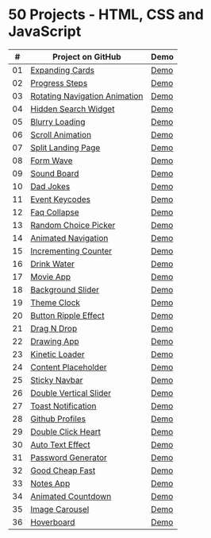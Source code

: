 # 50 Projects - HTML, CSS and JavaScript

|  #  |                                                        Project on GitHub                                                              |                                         Demo                                                                                                |
| :-: | ------------------------------------------------------------------------------------------------------------------------------------- | ------------------------------------------------------------------------------------------------------------------------------------------- |
| 01  | [Expanding Cards](https://github.com/Matrix-citizen/50-Projects/tree/master/01%20-%20Expanding%20Cards)                               | [Demo](https://matrix-citizen.online/50%20Projects%20of%20HTML%2C%20CSS%2C%20and%20JavaScript/01%20-%20Expanding%20Cards/)                  |
| 02  | [Progress Steps](https://github.com/Matrix-citizen/50-Projects/tree/master/02%20-%20Progress%20Steps)                                 | [Demo](https://matrix-citizen.online/50%20Projects%20of%20HTML%2C%20CSS%2C%20and%20JavaScript/02%20-%20Progress%20Steps/)                   |
| 03  | [Rotating Navigation Animation](https://github.com/Matrix-citizen/50-Projects/tree/master/03%20-%20Rotating%20Navigation%20Animation) | [Demo](https://matrix-citizen.online/50%20Projects%20of%20HTML%2C%20CSS%2C%20and%20JavaScript/03%20-%20Rotating%20Navigation%20Animation/)  |
| 04  | [Hidden Search Widget](https://github.com/Matrix-citizen/50-Projects/tree/master/04%20-%20Hidden%20Search%20Widget)                   | [Demo](https://matrix-citizen.online/50%20Projects%20of%20HTML%2C%20CSS%2C%20and%20JavaScript/04%20-%20Hidden%20Search%20Widget/)           |
| 05  | [Blurry Loading](https://github.com/Matrix-citizen/50-Projects/tree/master/05%20-%20Blurry%20Loading)                                 | [Demo](https://matrix-citizen.online/50%20Projects%20of%20HTML%2C%20CSS%2C%20and%20JavaScript/05%20-%20Blurry%20Loading/)                   |
| 06  | [Scroll Animation](https://github.com/Matrix-citizen/50-Projects/tree/master/06%20-%20Scroll%20Animation)                             | [Demo](https://matrix-citizen.online/50%20Projects%20of%20HTML%2C%20CSS%2C%20and%20JavaScript/06%20-%20Scroll%20Animation/)                 | 
| 07  | [Split Landing Page](https://github.com/Matrix-citizen/50-Projects/tree/master/07%20-%20Split%20Landing%20Page)                       | [Demo](https://matrix-citizen.online/50%20Projects%20of%20HTML%2C%20CSS%2C%20and%20JavaScript/07%20-%20Split%20Landing%20Page/)             | 
| 08  | [Form Wave](https://github.com/Matrix-citizen/50-Projects/tree/master/08%20-%20Form%20Wave)                                           | [Demo](https://matrix-citizen.online/50%20Projects%20of%20HTML%2C%20CSS%2C%20and%20JavaScript/08%20-%20Form%20Wave/)                        |
| 09  | [Sound Board](https://github.com/Matrix-citizen/50-Projects/tree/master/09%20-%20Sound%20Board)                                       | [Demo](https://matrix-citizen.online/50%20Projects%20of%20HTML%2C%20CSS%2C%20and%20JavaScript/09%20-%20Sound%20Board/)                      |  
| 10  | [Dad Jokes](https://github.com/Matrix-citizen/50-Projects/tree/master/10%20-%20Dad%20Jokes)                                           | [Demo](https://matrix-citizen.online/50%20Projects%20of%20HTML%2C%20CSS%2C%20and%20JavaScript/10%20-%20Dad%20Jokes/)                        |
| 11  | [Event Keycodes](https://github.com/Matrix-citizen/50-Projects/tree/master/11%20-%20Event%20KeyCodes)                                 | [Demo](https://matrix-citizen.online/50%20Projects%20of%20HTML%2C%20CSS%2C%20and%20JavaScript/11%20-%20Event%20KeyCodes/)                   | 
| 12  | [Faq Collapse](https://github.com/Matrix-citizen/50-Projects/tree/master/12%20-%20FAQ%20Collapse)                                     | [Demo](https://matrix-citizen.online/50%20Projects%20of%20HTML%2C%20CSS%2C%20and%20JavaScript/12%20-%20FAQ%20Collapse/)                     |  
| 13  | [Random Choice Picker](https://github.com/Matrix-citizen/50-Projects/tree/master/13%20-%20Random%20Choice%20Picker)                   | [Demo](https://matrix-citizen.online/50%20Projects%20of%20HTML%2C%20CSS%2C%20and%20JavaScript/13%20-%20Random%20Choice%20Picker/)           |
| 14  | [Animated Navigation](https://github.com/Matrix-citizen/50-Projects/tree/master/14%20-%20Animated%20Navigation)                       | [Demo](https://matrix-citizen.online/50%20Projects%20of%20HTML%2C%20CSS%2C%20and%20JavaScript/14%20-%20Animated%20Navigation/)              |
| 15  | [Incrementing Counter](https://github.com/Matrix-citizen/50-Projects/tree/master/15%20-%20Incrementing%20Counter)                     | [Demo](https://matrix-citizen.online/50%20Projects%20of%20HTML%2C%20CSS%2C%20and%20JavaScript/15%20-%20Incrementing%20Counter/)             |
| 16  | [Drink Water](https://github.com/Matrix-citizen/50-Projects/tree/master/16%20-%20Drink%20Water)                                       | [Demo](https://matrix-citizen.online/50%20Projects%20of%20HTML%2C%20CSS%2C%20and%20JavaScript/16%20-%20Drink%20Water/)                      |
| 17  | [Movie App](https://github.com/Matrix-citizen/50-Projects/tree/master/17%20-%20Movie%20App)                                           | [Demo](https://matrix-citizen.online/50%20Projects%20of%20HTML%2C%20CSS%2C%20and%20JavaScript/17%20-%20Movie%20App/)                        |
| 18  | [Background Slider](https://github.com/Matrix-citizen/50-Projects/tree/master/18%20-%20Background%20Slider)                           | [Demo](https://matrix-citizen.online/50%20Projects%20of%20HTML%2C%20CSS%2C%20and%20JavaScript/18%20-%20Background%20Slider/)                |
| 19  | [Theme Clock](https://github.com/Matrix-citizen/50-Projects/tree/master/19%20-%20Theme%20Clock)                                       | [Demo](https://matrix-citizen.online/50%20Projects%20of%20HTML%2C%20CSS%2C%20and%20JavaScript/19%20-%20Theme%20Clock/)                      |
| 20  | [Button Ripple Effect](https://github.com/Matrix-citizen/50-Projects/tree/master/20%20-%20Button%20Ripple%20Effect)                   | [Demo](https://matrix-citizen.online/50%20Projects%20of%20HTML%2C%20CSS%2C%20and%20JavaScript/20%20-%20Button%20Ripple%20Effect/)           |
| 21  | [Drag N Drop](https://github.com/Matrix-citizen/50-Projects/tree/master/21%20-%20Drag%20N%20Drop)                                     | [Demo](https://matrix-citizen.online/50%20Projects%20of%20HTML%2C%20CSS%2C%20and%20JavaScript/21%20-%20Drag%20N%20Drop/)                    |
| 22  | [Drawing App](https://github.com/Matrix-citizen/50-Projects/tree/master/22%20-%20Drawing%20App)                                       | [Demo](https://matrix-citizen.online/50%20Projects%20of%20HTML%2C%20CSS%2C%20and%20JavaScript/22%20-%20Drawing%20App/)                      |
| 23  | [Kinetic Loader](https://github.com/Matrix-citizen/50-Projects/tree/master/23%20-%20Kinetic%20CSS%20Loader)                           | [Demo](https://matrix-citizen.online/50%20Projects%20of%20HTML%2C%20CSS%2C%20and%20JavaScript/23%20-%20Kinetic%20CSS%20Loader/)             | 
| 24  | [Content Placeholder](https://github.com/Matrix-citizen/50-Projects/tree/master/24%20-%20Content%20Placeholder)                       | [Demo](https://matrix-citizen.online/50%20Projects%20of%20HTML%2C%20CSS%2C%20and%20JavaScript/24%20-%20Content%20Placeholder/)              |
| 25  | [Sticky Navbar](https://github.com/Matrix-citizen/50-Projects/tree/master/25%20-%20Sticky%20Navbar)                                   | [Demo](https://matrix-citizen.online/50%20Projects%20of%20HTML%2C%20CSS%2C%20and%20JavaScript/25%20-%20Sticky%20Navbar/)                    |
| 26  | [Double Vertical Slider](https://github.com/Matrix-citizen/50-Projects/tree/master/26%20-%20Double%20Vertical%20Slider)               | [Demo](https://matrix-citizen.online/50%20Projects%20of%20HTML%2C%20CSS%2C%20and%20JavaScript/26%20-%20Double%20Vertical%20Slider/)         |
| 27  | [Toast Notification](https://github.com/Matrix-citizen/50-Projects/tree/master/27%20-%20Toast%20Notification)                         | [Demo](https://matrix-citizen.online/50%20Projects%20of%20HTML%2C%20CSS%2C%20and%20JavaScript/27%20-%20Toast%20Notification/)               |
| 28  | [Github Profiles](https://github.com/Matrix-citizen/50-Projects/tree/master/28%20-%20Github%20Profiles)                               | [Demo](https://matrix-citizen.online/50%20Projects%20of%20HTML%2C%20CSS%2C%20and%20JavaScript/28%20-%20Github%20Profiles/)                  |  
| 29  | [Double Click Heart](https://github.com/Matrix-citizen/50-Projects/tree/master/29%20-%20Double%20Click%20Heart)                       | [Demo](https://matrix-citizen.online/50%20Projects%20of%20HTML%2C%20CSS%2C%20and%20JavaScript/29%20-%20Double%20Heart%20Click/)             |
| 30  | [Auto Text Effect](https://github.com/Matrix-citizen/50-Projects/tree/master/30%20-%20Auto%20Text%20Effect)                           | [Demo](https://matrix-citizen.online/50%20Projects%20of%20HTML%2C%20CSS%2C%20and%20JavaScript/30%20-%20Auto%20Text%20Effect/)               |
| 31  | [Password Generator](https://github.com/Matrix-citizen/50-Projects/tree/master/31%20-%20Password%20Generator)                         | [Demo](https://matrix-citizen.online/50%20Projects%20of%20HTML%2C%20CSS%2C%20and%20JavaScript/31%20-%20Password%20Generator/)               |
| 32  | [Good Cheap Fast](https://github.com/Matrix-citizen/50-Projects/tree/master/32%20-%20Good%2C%20Cheap%2C%20Fast%20Checkboxes)          | [Demo](https://matrix-citizen.online/50%20Projects%20of%20HTML%2C%20CSS%2C%20and%20JavaScript/32%20-%20Good%2C%20Cheap%2C%20Fast%20Checker/)|
| 33  | [Notes App](https://github.com/Matrix-citizen/50-Projects/tree/master/33%20-%20Notes%20App)                                           | [Demo](https://matrix-citizen.online/50%20Projects%20of%20HTML%2C%20CSS%2C%20and%20JavaScript/33%20-%20Notes%20App/)                        |
| 34  | [Animated Countdown](https://github.com/Matrix-citizen/50-Projects/tree/master/34%20-%20Animated%20Countdown)                         | [Demo](https://matrix-citizen.online/50%20Projects%20of%20HTML%2C%20CSS%2C%20and%20JavaScript/34%20-%20Animated%20Countdown/)               |
| 35  | [Image Carousel](https://github.com/Matrix-citizen/50-Projects/tree/master/35%20-%20%20Image%20Carousel)                              | [Demo](https://matrix-citizen.online/50%20Projects%20of%20HTML%2C%20CSS%2C%20and%20JavaScript/35%20-%20Image%20Carousel/)                   |
| 36  | [Hoverboard](https://github.com/Matrix-citizen/50-Projects/tree/master/36%20-%20Hoverboard)                                           | [Demo](https://matrix-citizen.online/50%20Projects%20of%20HTML%2C%20CSS%2C%20and%20JavaScript/36%20-%20Hoverboard/)                         |



















